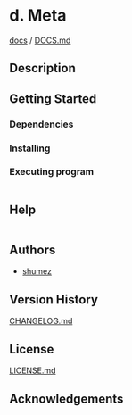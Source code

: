 <!--
Filename: 	README.md
Project: 	/Users/shume/Developer/mnemosyne/docs/Fornix/d_Meta
Author: 	shumez <https://github.com/shumez>
Created: 	2018-06-15 20:36:5
Modified: 	2019-01-26 11:17:54
-----
Copyright (c) 2019 shumez
-->

# d. Meta


[docs] / [DOCS.md]


## Description


## Getting Started



### Dependencies



### Installing



### Executing program

```
```

## Help

```
```

## Authors

* [shumez]

## Version History

[CHANGELOG.md]

## License

[LICENSE.md]


## Acknowledgements


<!-- ------------------------------- -->
[shumez]: shumez
[DOCS.md]: docs/DOCS.md
[docs]: docs/
[CHANGELOG.md]: CHANGELOG.md
[LICENSE.md]: LICENSE.md
